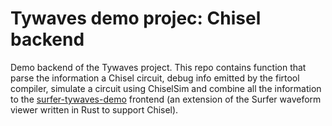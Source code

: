 # Tywaves demo projec: Chisel backend
Demo backend of the Tywaves project. This repo contains function that parse the information a Chisel circuit, debug info emitted by the firtool compiler, simulate a circuit using ChiselSim and combine all the information to the [surfer-tywaves-demo](https://gitlab.com/rameloni/surfer-tywaves-demo) frontend (an extension of the Surfer waveform viewer written in Rust to support Chisel).
